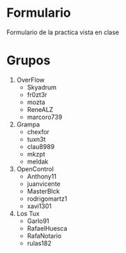 # Formulario
Formulario de la practica vista en clase

# Grupos

1. OverFlow
	- Skyadrum
	- fr0zt3r
	- mozta
	- ReneALZ
	- marcoro739
2. Grampa 
	- chexfor
	- tuxn3t
	- clau8989
	- mkzpt
	- meldak
3. OpenControl
	- Anthony11
	- juanvicente
	- MasterBlck
	- rodrigomartz1
	- xavi1301
4. Los Tux
	- Garlo91
	- RafaelHuesca
	- RafaNotario
	- rulas182
